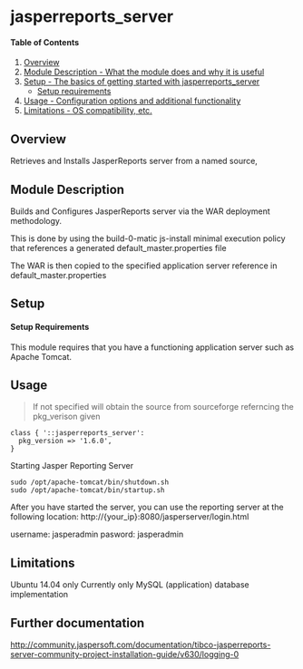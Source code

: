 # jasperreports_server

#### Table of Contents

1. [Overview](#overview)
2. [Module Description - What the module does and why it is useful](#module-description)
3. [Setup - The basics of getting started with jasperreports_server](#setup)
    * [Setup requirements](#setup-requirements)
4. [Usage - Configuration options and additional functionality](#usage)
5. [Limitations - OS compatibility, etc.](#limitations)

## Overview

Retrieves and Installs JasperReports server from a named source,

## Module Description

Builds and Configures JasperReports server via the WAR deployment methodology.

This is done by using the build-0-matic js-install minimal execution policy
that references a generated default_master.properties file

The WAR is then copied to the specified application server reference in default_master.properties

## Setup

#### Setup Requirements

This module requires that you have a functioning application server such as Apache Tomcat.

## Usage

> If not specified will obtain the source from sourceforge referncing the pkg_verison given

````
class { '::jasperreports_server':
  pkg_version => '1.6.0',
}
````

Starting Jasper Reporting Server

````
sudo /opt/apache-tomcat/bin/shutdown.sh
sudo /opt/apache-tomcat/bin/startup.sh 
````

After you have started the server, you can use the reporting server at the following location:
http://{your_ip}:8080/jasperserver/login.html

username: jasperadmin
pasword: jasperadmin

## Limitations

Ubuntu 14.04 only
Currently only MySQL (application) database implementation 


## Further documentation
http://community.jaspersoft.com/documentation/tibco-jasperreports-server-community-project-installation-guide/v630/logging-0